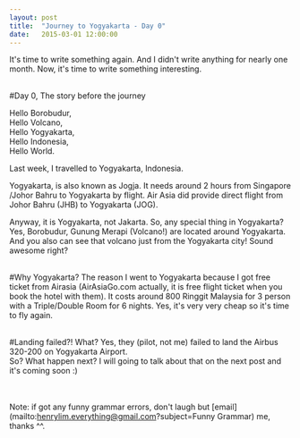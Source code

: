 ```yaml
---
layout: post
title:  "Journey to Yogyakarta - Day 0"
date:   2015-03-01 12:00:00
---
```


It's time to write something again. And I didn't write anything for nearly one month. Now, it's time to write something interesting.<br><br>

#Day 0, The story before the journey

Hello Borobudur,<br>
Hello Volcano,<br>
Hello Yogyakarta,<br>
Hello Indonesia,<br>
Hello World. <br>

Last week, I travelled to Yogyakarta, Indonesia. 

Yogyakarta, is also known as Jogja. It needs around 2 hours from Singapore /Johor Bahru to Yogyakarta by flight. Air Asia did provide direct flight from Johor Bahru (JHB) to Yogyakarta (JOG).

Anyway, it is Yogyakarta, not Jakarta. So, any special thing in Yogyakarta? Yes, Borobudur, Gunung Merapi (Volcano!) are located around Yogyakarta. And you also can see that volcano just from the Yogyakarta city! Sound awesome right? <br><br>

#Why Yogyakarta?
The reason I went to Yogyakarta because I got free ticket from Airasia (AirAsiaGo.com actually, it is free flight ticket when you book the hotel with them). It costs around 800 Ringgit Malaysia for 3 person with a Triple/Double Room for 6 nights. Yes, it's very very cheap so it's time to fly again.<br><br>

#Landing failed?!
What? Yes, they (pilot, not me) failed to land the Airbus 320-200 on Yogyakarta Airport. 
<br>So? What happen next? I will going to talk about that on the next post and it's coming soon :)

<br><br>Note: if got any funny grammar errors, don't laugh but [email](mailto:henrylim.everything@gmail.com?subject=Funny Grammar) me, thanks ^^.
